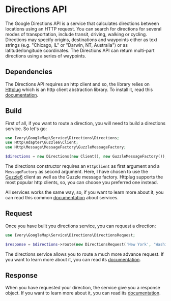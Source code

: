 # Directions API

The Google Directions API is a service that calculates directions between locations using an HTTP request. You can
search for directions for several modes of transportation, include transit, driving, walking or cycling. Directions
may specify origins, destinations and waypoints either as text strings (e.g. "Chicago, IL" or "Darwin, NT, Australia")
or as latitude/longitude coordinates. The Directions API can return multi-part directions using a series of waypoints.

## Dependencies

The Directions API requires an http client and so, the library relies on [Httplug](http://httplug.io/) which is an http 
client abstraction library. To install it, read this [documentation](/doc/installation.md).

## Build

First of all, if you want to route a direction, you will need to build a directions service. So let's go:

``` php
use Ivory\GoogleMap\Service\Directions\Directions;
use Http\Adapter\Guzzle6\Client;
use Http\Message\MessageFactory\GuzzleMessageFactory;

$directions = new Directions(new Client(), new GuzzleMessageFactory());
```

The directions constructor requires an `HttpClient` as first argument and a `MessageFactory` as second argument. Here, 
I have chosen to use the [Guzzle6](http://docs.guzzlephp.org/en/latest/psr7.html) client as well as the Guzzle message 
factory. Httplug supports the most popular http clients, so, you can choose you preferred one instead.

All services works the same way, so, if you want to learn more about it, you can read this common 
[documentation](/doc/service/service.md) about services.

## Request

Once you have built you directions service, you can request a direction:

``` php
use Ivory\GoogleMap\Service\Directions\DirectionsRequest;

$response = $directions->route(new DirectionsRequest('New York', 'Washington'));
```

The directions service allows you to route a much more advance request. If you want to learn more about it, you can 
read its [documentation](/doc/service/directions/directions_request.md).

## Response

When you have requested your direction, the service give you a response object. If you want to learn more about it, you 
can read its [documentation](/doc/service/directions/directions_response.md).
